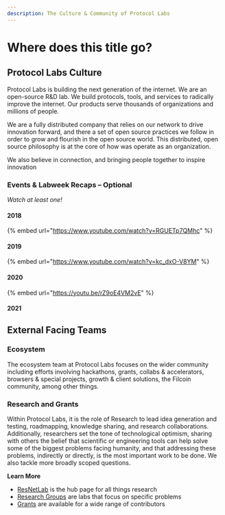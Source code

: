 ```yaml
---
description: The Culture & Community of Protocol Labs
---
```


# Where does this title go?

## Protocol Labs Culture

Protocol Labs is building the next generation of the internet. We are an open-source R&D lab. We build protocols, tools, and services to radically improve the internet. Our products serve thousands of organizations and millions of people.

We are a fully distributed company that relies on our network to drive innovation forward, and there a set of open source practices we follow in order to grow and flourish in the open source world. This distributed, open source philosophy is at the core of how was operate as an organization.


We also believe in connection, and bringing people together to inspire innovation

### Events & Labweek Recaps – Optional
_Watch at least one!_
#### 2018
{% embed url="https://www.youtube.com/watch?v=RGUETp7QMhc" %}
#### 2019
{% embed url="https://www.youtube.com/watch?v=kc_dxO-V8YM" %}
#### 2020
{% embed url="https://youtu.be/rZ9oE4VM2vE" %}

#### 2021

## External Facing Teams
### Ecosystem
The ecosystem team at Protocol Labs focuses on the wider community including efforts involving hackathons, grants, collabs & accelerators, browsers & special projects, growth & client solutions, the Filcoin community, among other things.

### Research and Grants

Within Protocol Labs, it is the role of Research to lead idea generation and testing, roadmapping, knowledge sharing, and research collaborations. Additionally, researchers set the tone of technological optimism, sharing with others the belief that scientific or engineering tools can help solve some of the biggest problems facing humanity, and that addressing these problems, indirectly or directly, is the most important work to be done. We also tackle more broadly scoped questions.

**Learn More**
* [ResNetLab](https://research.protocol.ai/groups/) is the hub page for all things research
* [Research Groups](https://research.protocol.ai/groups/) are labs that focus on specific problems
* [Grants](https://research.protocol.ai/categories/grants/) are available for a wide range of contributors

